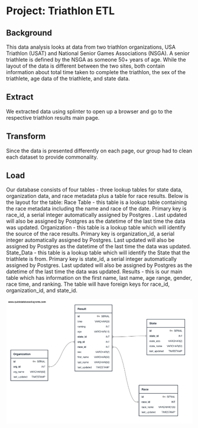 # Project: Triathlon ETL

## Background

This data analysis looks at data from two triathlon organizations, USA Triathlon (USAT) and National Senior Games Associations (NSGA). A senior triathlete is defined by the NSGA as someone 50+ years of age. While the layout of the data is different between the two sites, both contain information about total time taken to complete the triathlon, the sex of the triathlete, age data of the triathlete, and state data.


## Extract

We extracted data using splinter to open up a browser and go to the respective triathlon results main page. 

## Transform

Since the data is presented differently on each page, our group had to clean each dataset to provide commonality. 

## Load

Our database consists of four tables - three lookup tables for state data, organization data, and race metadata plus a table for race results. Below is the layout for the table:
Race Table​ - this table is a lookup table containing the race metadata including the name and race of the date. Primary key is race_id, a serial integer automatically assigned by Postgres . Last updated will also be assigned by Postgres as the datetime of the last time the data was updated.
Organization​ - this table is a lookup table which will identify the source of the race results. Primary key is organization_id, a serial integer automatically assigned by Postgres. Last updated will also be assigned by Postgres as the datetime of the last time the data was updated.
State_Data​ - this table is a lookup table which will identify the State that the triathlete is from. Primary key is state_id, a serial integer automatically assigned by Postgres. Last updated will also be assigned by Postgres as the datetime of the last time the data was updated.
Results​ - this is our main table which has information on the first name, last name, age range, gender, race time, and ranking. The table will have foreign keys for race_id, organization_id, and state_id.

![ERD Diagram](https://github.com/poojanagrecha/Triathlon-ETL/blob/master/Images/ETL_ERD.png)
